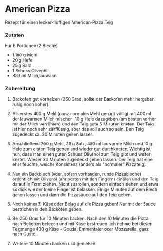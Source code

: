 # American Pizza

Rezept für einen lecker-fluffigen American-Pizza Teig

### Zutaten 
Für 6 Portionen (2 Bleche)
- 1.100 g	Mehl
- 20 g	Hefe
- 25 g	Salz
- 1 Schuss	Olivenöl
- 880 ml	Milch,lauwarm


### Zubereitung

1. Backofen gut vorheizen (250 Grad, sollte der Backofen mehr hergeben ruhig noch höher).

2. Als erstes 400 g Mehl (ganz normales Mehl genügt völlig) mit 400 ml der lauwarmen Milch mischen. 10 g Hefe dazugeben (am besten vorher mit der Milch verrühren) und den Teig gute 5 Minuten kneten. Der Teig ist hier noch sehr zähflüssig, aber das soll auch so sein.
Den Teig zugedeckt ca. 30 Minuten gehen lassen.

3. Anschließend 700 g Mehl, 25 g Salz, 480 ml lauwarme Milch und 10 g Hefe zum ersten Teig geben und wieder gut durchkneten. Wichtig ist nun, dass man einen guten Schuss Olivenöl zum Teig gibt und weiter knetet.
Wieder 30 Minuten zugedeckt gehen lassen.
Der Teig hat eine eher feuchte, weiche Konsistenz (anders als "normaler" Pizzateig).


4. Nun ein Backblech (oder, sofern vorhanden, runde Pizzableche) ordentlich mit Olivenöl (am besten mit den Fingern) einölen und den Teig darauf in Form ziehen. Nicht ausrollen, sondern einfach ziehen und etwa so dick wie der kleine Finger ist belassen.
Einige Minuten auf dem Blech gehen lassen und dann die Pizzasauce auf den Teig geben.

5. Noch keinen(!) Käse oder Belag auf die Pizza geben! Nur mit der Sauce bestrichen in den Backofen geben.

6. Bei 250 Grad für 10 Minuten backen. Nach den 10 Minuten die Pizza nach Belieben belegen und mit Käse bestreuen (ich nehme bei dieser Teigmenge 400 g Käse - Gouda, Emmentaler oder Mozzarella, ganz nach Gusto).

7. Weitere 10 Minuten backen und genießen.